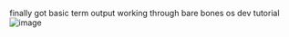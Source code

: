 
finally got basic term output working through bare bones os dev tutorial
![image](/mnt/Work/ishdeshpa.github.io/ublog/2025-05-10-09:16:58AM.png)
